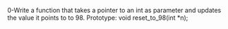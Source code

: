 0-Write a function that takes a pointer to an int as parameter and updates the value it points to to 98.
    Prototype: void reset_to_98(int *n);


